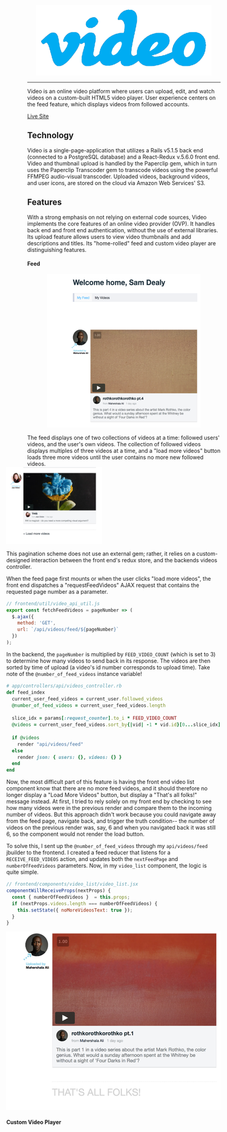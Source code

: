 <p align="center">
  <img src='./app/assets/images/video_readme_logo.png' />
</p>

***

Video is an online video platform where users can upload, edit, and watch videos on a custom-built
HTML5 video player. User experience centers on the feed feature, which displays videos from followed accounts.

[Live Site](https://a-video.herokuapp.com/#/)

## Technology
Video is a single-page-application that utilizes a Rails v5.1.5 back end (connected to a PostgreSQL database)
and a React-Redux v.5.6.0 front end. Video and thumbnail upload is handled by the Paperclip gem,
which in turn uses the Paperclip Transcoder gem to transcode videos using the powerful FFMPEG audio-visual transcoder.
Uploaded videos, background videos, and user icons, are stored on the cloud via Amazon Web Services' S3.

## Features
With a strong emphasis on not relying on external code sources,
Video implements the core features of an online video provider (OVP). It handles back end and front end authentication,
without the use of external libraries. Its upload feature allows users to view video thumbnails and add descriptions and titles.
Its "home-rolled" feed and custom video player are distinguishing features.

#### Feed
<p align="center">
  <img width="400px" height="400px" src='./app/assets/images/read_me/feed_intro.png' />
</p>
The feed displays one of two collections of videos at a time: followed users' videos, and the user's own videos. The collection of followed videos displays multiples of three videos at a time, and a "load more videos" button loads three more videos until the user
contains no more new followed videos.


<div style="float: right;">
  <img width='250px' height="200px" src='./app/assets/images/read_me/load_more_button.png' />
</p>


This pagination scheme does not use an external gem; rather, it relies on a custom-designed interaction between the front end's redux store, and the backends videos controller.

When the feed page first mounts or when the user clicks "load more videos", the front end dispatches a "requestFeedVideos" AJAX request that contains the requested page number as a parameter.

```javascript
// frontend/util/video_api_util.js
export const fetchFeedVideos = pageNumber => (
  $.ajax({
    method: 'GET',
    url: `/api/videos/feed/${pageNumber}`
  })
);
```
In the backend, the `pageNumber` is multiplied by `FEED_VIDEO_COUNT` (which is set to 3) to determine how many videos to send back in its response. The videos are then sorted by time of upload (a video's id number corresponds to upload time). Take note of the `@number_of_feed_videos` instance variable!

```ruby
# app/controllers/api/videos_controller.rb
def feed_index
  current_user_feed_videos = current_user.followed_videos
  @number_of_feed_videos = current_user_feed_videos.length

  slice_idx = params[:request_counter].to_i * FEED_VIDEO_COUNT
  @videos = current_user_feed_videos.sort_by{|vid| -1 * vid.id}[0...slice_idx]

  if @videos
    render "api/videos/feed"
  else
    render json: { users: {}, videos: {} }
  end
end
```

Now, the most difficult part of this feature is having the front end video list component know that there are no more feed videos, and it should therefore no longer display a "Load More Videos" button, but display a "That's all folks!" message instead.
At first, I tried to rely solely on my front end by checking to see how many videos were in the previous render and compare them to the incoming number of videos. But this approach didn't work because you could navigate away from the feed page, navigate back, and trigger the truth condition-- the number of videos on the previous render was, say, 6 and when you navigated back it was still 6, so the component would not render the load button.

To solve this, I sent up the `@number_of_feed_videos` through my `api/videos/feed` jbuilder to the frontend. I created a feed reducer that listens for a `RECEIVE_FEED_VIDEOS` action, and updates both the `nextFeedPage` and `numberOfFeedVideos` parameters. Now, in my `video_list` component, the logic is quite simple.

```javascript
// frontend/components/video_list/video_list.jsx
componentWillReceiveProps(nextProps) {
  const { numberOfFeedVideos }  = this.props;
  if (nextProps.videos.length === numberOfFeedVideos) {
    this.setState({ noMoreVideosText: true });
  }
}
```
![No-more-videos](./app/assets/images/read_me/no_more.png)




#### Custom Video Player
